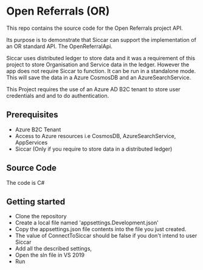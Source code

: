 
# Open Referrals (OR)
This repo contains the source code for the Open Referrals project API.

Its purpose is to demonstrate that Siccar can support the implementation of an OR standard API.
The OpenReferralApi.

Siccar uses distributed ledger to store data and it was a requirement of this project to store Organisation and Service data in the ledger.
However the app does not require Siccar to function. It can be run in a standalone mode.
This will save the data in a Azure CosmosDB and an AzureSearchService.

This Project requires the use of an Azure AD B2C tenant to store user credentials and 
and to do authentication.  

## Prerequisites
 - Azure B2C Tenant
 - Access to Azure resources i.e CosmosDB, AzureSearchService, AppServices
 - Siccar (Only if you require to store data in a distributed ledger)

## Source Code
The code is C#

## Getting started 

- Clone the repository
- Create a local file named 'appsettings.Development.json'
- Copy the appsettings.json file contents into the file you just created.
- The value of ConnectToSiccar should be false if you don't intend to user Siccar
- Add all the described settings, 
- Open the sln file in VS 2019
- Run 